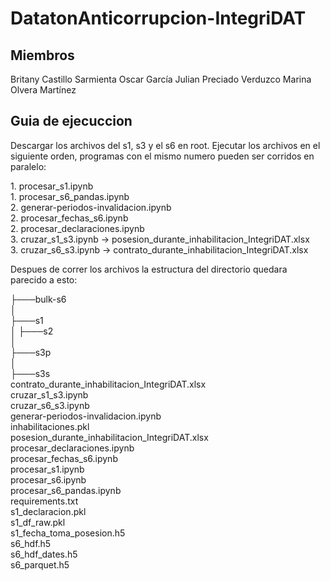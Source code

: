 # DatatonAnticorrupcion-IntegriDAT

## Miembros
Britany Castillo Sarmienta
Oscar García
Julian Preciado Verduzco
Marina Olvera Martínez

## Guia de ejecuccion

Descargar los archivos del s1, s3 y el s6 en root.
Ejecutar los archivos en el siguiente orden, programas con el mismo numero pueden ser corridos en paralelo:

1\. procesar_s1.ipynb  
1\. procesar_s6_pandas.ipynb  
2\. generar-periodos-invalidacion.ipynb  
2\. procesar_fechas_s6.ipynb  
2\. procesar_declaraciones.ipynb  
3\. cruzar_s1_s3.ipynb -> posesion_durante_inhabilitacion_IntegriDAT.xlsx  
3\. cruzar_s6_s3.ipynb -> contrato_durante_inhabilitacion_IntegriDAT.xlsx  

Despues de correr los archivos la estructura del directorio quedara parecido a esto:

├───bulk-s6  
│  
├───s1  
│
├───s2  
│  
├───s3p  
│  
├───s3s    
contrato_durante_inhabilitacion_IntegriDAT.xlsx  
cruzar_s1_s3.ipynb  
cruzar_s6_s3.ipynb   
generar-periodos-invalidacion.ipynb  
inhabilitaciones.pkl  
posesion_durante_inhabilitacion_IntegriDAT.xlsx  
procesar_declaraciones.ipynb  
procesar_fechas_s6.ipynb  
procesar_s1.ipynb  
procesar_s6.ipynb  
procesar_s6_pandas.ipynb  
requirements.txt  
s1_declaracion.pkl  
s1_df_raw.pkl  
s1_fecha_toma_posesion.h5  
s6_hdf.h5  
s6_hdf_dates.h5  
s6_parquet.h5